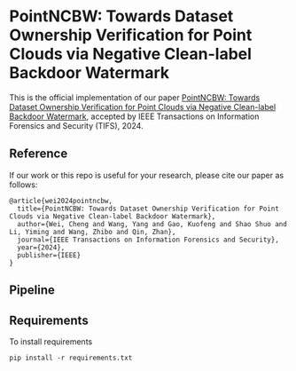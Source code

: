 # PointNCBW: Towards Dataset Ownership Verification for Point Clouds via Negative Clean-label Backdoor Watermark

This is the official implementation of our paper [PointNCBW: Towards Dataset Ownership Verification for Point Clouds via Negative Clean-label Backdoor Watermark](https://ieeexplore.ieee.org/abstract/document/10745757/), accepted by IEEE Transactions on Information Forensics and Security (TIFS), 2024. 



## Reference

If our work or this repo is useful for your research, please cite our paper as follows:

```
@article{wei2024pointncbw,
  title={PointNCBW: Towards Dataset Ownership Verification for Point Clouds via Negative Clean-label Backdoor Watermark},
  author={Wei, Cheng and Wang, Yang and Gao, Kuofeng and Shao Shuo and Li, Yiming and Wang, Zhibo and Qin, Zhan},
  journal={IEEE Transactions on Information Forensics and Security},
  year={2024},
  publisher={IEEE}
}
```

## Pipeline



## Requirements

To install requirements

```
pip install -r requirements.txt
```



